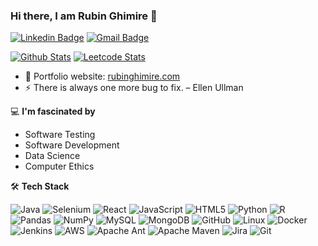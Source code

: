 
### Hi there, I am Rubin Ghimire 👋
[![Linkedin Badge](https://img.shields.io/badge/-rubinghimire-blue?style=flat-square&logo=Linkedin&logoColor=white&link=https://www.linkedin.com/in/rubinghimire/)](https://www.linkedin.com/in/rubinghimire/)
[![Gmail Badge](https://img.shields.io/badge/-rubin.ghimire@gmail.com-c14438?style=flat-square&logo=Gmail&logoColor=white&link=mailto:rubin.ghimire@gmail.com)](mailto:rubin.ghimire@gmail.com) 

 [![Github Stats](https://stats.justsong.cn/api/github?username=rubinghimire&theme=dracula)](https://github.com/songquanpeng/stats-cards)
 [![Leetcode Stats](https://stats.justsong.cn/api/leetcode/?username=rubinghimire&theme=vue-dark)](https://github.com/songquanpeng/stats-cards)


- 🎯 Portfolio website: [rubinghimire.com](https://www.rubinghimire.com)
- ⚡ There is always one more bug to fix.  – Ellen Ullman

    
💻 **I'm fascinated by**
- Software Testing 
- Software Development 
- Data Science 
- Computer Ethics 


🛠 **Tech Stack**

![Java](https://img.shields.io/badge/Java-ED8B00?style=for-the-badge&logo=openjdk&logoColor=white)
![Selenium](https://img.shields.io/badge/-selenium-%43B02A?style=for-the-badge&logo=selenium&logoColor=white)
![React](https://img.shields.io/badge/react-%2320232a.svg?style=for-the-badge&logo=react&logoColor=%2361DAFB)
![JavaScript](https://img.shields.io/badge/javascript-%23323330.svg?style=for-the-badge&logo=javascript&logoColor=%23F7DF1E)
![HTML5](https://img.shields.io/badge/html5-%23E34F26.svg?style=for-the-badge&logo=html5&logoColor=white)
![Python](https://img.shields.io/badge/python-3670A0?style=for-the-badge&logo=python&logoColor=ffdd54)
![R](https://img.shields.io/badge/r-%23276DC3.svg?style=for-the-badge&logo=r&logoColor=white)
![Pandas](https://img.shields.io/badge/pandas-%23150458.svg?style=for-the-badge&logo=pandas&logoColor=white)
![NumPy](https://img.shields.io/badge/numpy-%23013243.svg?style=for-the-badge&logo=numpy&logoColor=white)
![MySQL](https://img.shields.io/badge/mysql-%2300f.svg?style=for-the-badge&logo=mysql&logoColor=white)
![MongoDB](https://img.shields.io/badge/MongoDB-%234ea94b.svg?style=for-the-badge&logo=mongodb&logoColor=white)
![GitHub](https://img.shields.io/badge/github-%23121011.svg?style=for-the-badge&logo=github&logoColor=white)
![Linux](https://img.shields.io/badge/Linux-FCC624?style=for-the-badge&logo=linux&logoColor=black)
![Docker](https://img.shields.io/badge/docker-%230db7ed.svg?style=for-the-badge&logo=docker&logoColor=white)
![Jenkins](https://img.shields.io/badge/jenkins-%232C5263.svg?style=for-the-badge&logo=jenkins&logoColor=white)
![AWS](https://img.shields.io/badge/AWS-%23FF9900.svg?style=for-the-badge&logo=amazon-aws&logoColor=white)
![Apache Ant](https://img.shields.io/badge/Apache%20Ant-A81C7D?style=for-the-badge&logo=Apache%20Ant&logoColor=white)
![Apache Maven](https://img.shields.io/badge/Apache%20Maven-C71A36?style=for-the-badge&logo=Apache%20Maven&logoColor=white)
![Jira](https://img.shields.io/badge/jira-%230A0FFF.svg?style=for-the-badge&logo=jira&logoColor=white)
![Git](https://img.shields.io/badge/git-%23F05033.svg?style=for-the-badge&logo=git&logoColor=white)



